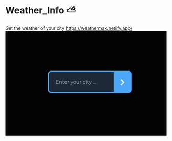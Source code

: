 # Weather_Info ⛅
Get the weather of your city
https://weathermax.netlify.app/ 
![alt text](./assets/screenshots/searchbar.png)